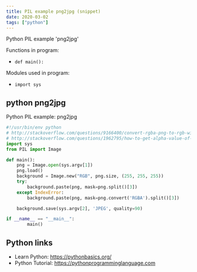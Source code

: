 ```yaml
---
title: PIL example png2jpg (snippet)
date: 2020-03-02
tags: ["python"]
---
```

Python PIL example 'png2jpg'

Functions in program: 
* `def main():`

Modules used in program: 
* `import sys`

## python png2jpg

Python PIL example: png2jpg

```python
#!/usr/bin/env python
# http://stackoverflow.com/questions/9166400/convert-rgba-png-to-rgb-with-pil
# http://stackoverflow.com/questions/1962795/how-to-get-alpha-value-of-a-png-image-with-pil
import sys
from PIL import Image

def main():
    png = Image.open(sys.argv[1])
    png.load()
    background = Image.new("RGB", png.size, (255, 255, 255))
    try:
        background.paste(png, mask=png.split()[3])
    except IndexError:
        background.paste(png, mask=png.convert('RGBA').split()[3])

    background.save(sys.argv[2], 'JPEG', quality=90)

if __name__ == "__main__":
        main()

```

## Python links

- Learn Python: https://pythonbasics.org/
- Python Tutorial: https://pythonprogramminglanguage.com
